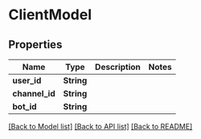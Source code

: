 # ClientModel

## Properties

Name | Type | Description | Notes
------------ | ------------- | ------------- | -------------
**user_id** | **String** |  | 
**channel_id** | **String** |  | 
**bot_id** | **String** |  | 

[[Back to Model list]](../README.md#documentation-for-models) [[Back to API list]](../README.md#documentation-for-api-endpoints) [[Back to README]](../README.md)


